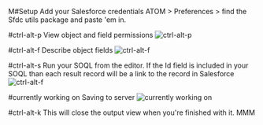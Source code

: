 M#Setup
Add your Salesforce credentials ATOM > Preferences > find the Sfdc utils package and paste 'em in.

#ctrl-alt-p
View object and field permissions
![ctrl-alt-p](https://dl.dropboxusercontent.com/u/89363347/perms.gif)

#ctrl-alt-f
Describe object fields
![ctrl-alt-f](https://dl.dropboxusercontent.com/u/89363347/relationships.gif)

#ctrl-alt-s
Run your SOQL from the editor. If the Id field is included in your SOQL than
each result record will be a link to the record in Salesforce
![ctrl-alt-f](https://dl.dropboxusercontent.com/u/89363347/soql.gif)

#currently working on
Saving to server
![currently working on](https://dl.dropboxusercontent.com/u/89363347/save_page.gif)

#ctrl-alt-k
This will close the output view when you're finished with it.
MMM
